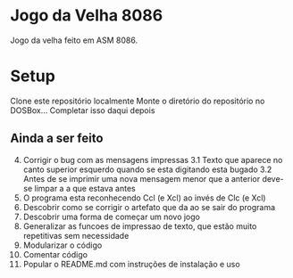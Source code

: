 # Jogo da Velha 8086
Jogo da velha feito em ASM 8086.

# Setup
Clone este repositório localmente
Monte o diretório do repositório no DOSBox...
Completar isso daqui depois

## Ainda a ser feito
4. Corrigir o bug com as mensagens impressas
  3.1 Texto que aparece no canto superior esquerdo quando se esta digitando esta bugado
  3.2 Antes de se imprimir uma nova mensagem menor que a anterior deve-se limpar a a que estava antes
5. O programa esta reconhecendo Ccl (e Xcl) ao invés de Clc (e Xcl)
6. Descobrir como se corrigir o artefato que da ao se sair do programa
7. Descobrir uma forma de começar um novo jogo
9. Generalizar as funcoes de impressao de texto, que estão muito repetitivas sem necessidade
9. Modularizar o código
10. Comentar código
11. Popular o README.md com instruções de instalação e uso
